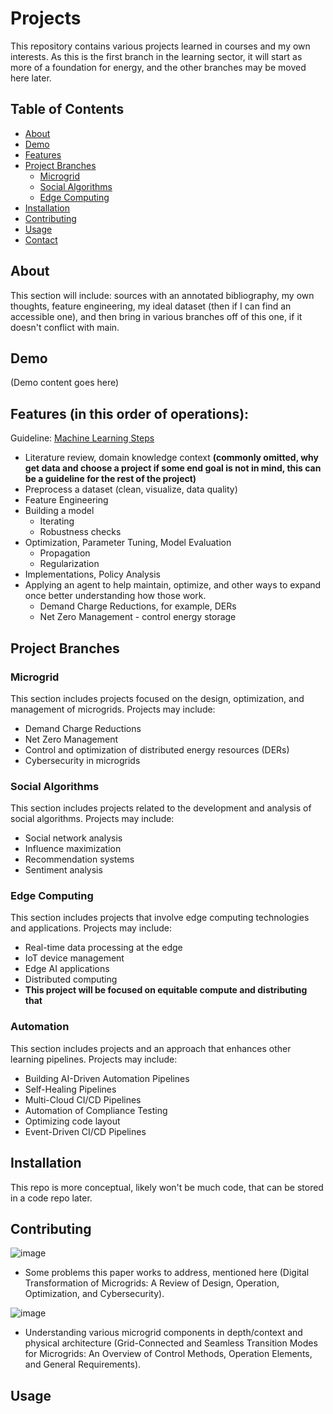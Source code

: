 # Projects

This repository contains various projects learned in courses and my own interests. As this is the first branch in the learning sector, it will start as more of a foundation for energy, and the other branches may be moved here later.

## Table of Contents

- [About](#about)
- [Demo](#demo)
- [Features](#features)
- [Project Branches](#project-branches)
  - [Microgrid](#microgrid)
  - [Social Algorithms](#social-algorithms)
  - [Edge Computing](#edge-computing)
- [Installation](#installation)
- [Contributing](#contributing)
- [Usage](#usage)
- [Contact](#contact)

## About

This section will include: sources with an annotated bibliography, my own thoughts, feature engineering, my ideal dataset (then if I can find an accessible one), and then bring in various branches off of this one, if it doesn't conflict with main.

## Demo

(Demo content goes here)

## Features (in this order of operations):

Guideline: [Machine Learning Steps](https://www.simplilearn.com/tutorials/machine-learning-tutorial/machine-learning-steps)

- Literature review, domain knowledge context **(commonly omitted, why get data and choose a project if some end goal is not in mind, this can be a guideline for the rest of the project)**
- Preprocess a dataset (clean, visualize, data quality)
- Feature Engineering
- Building a model
  - Iterating
  - Robustness checks
- Optimization, Parameter Tuning, Model Evaluation
  - Propagation
  - Regularization
- Implementations, Policy Analysis
- Applying an agent to help maintain, optimize, and other ways to expand once better understanding how those work.
  - Demand Charge Reductions, for example, DERs
  - Net Zero Management - control energy storage

## Project Branches

### Microgrid

This section includes projects focused on the design, optimization, and management of microgrids. Projects may include:
- Demand Charge Reductions
- Net Zero Management
- Control and optimization of distributed energy resources (DERs)
- Cybersecurity in microgrids

### Social Algorithms

This section includes projects related to the development and analysis of social algorithms. Projects may include:
- Social network analysis
- Influence maximization
- Recommendation systems
- Sentiment analysis

### Edge Computing

This section includes projects that involve edge computing technologies and applications. Projects may include:
- Real-time data processing at the edge
- IoT device management
- Edge AI applications
- Distributed computing
- **This project will be focused on equitable compute and distributing that**


### Automation

This section includes projects and an approach that enhances other learning pipelines. Projects may include:
- Building AI-Driven Automation Pipelines
- Self-Healing Pipelines
- Multi-Cloud CI/CD Pipelines
- Automation of Compliance Testing
- Optimizing code layout 
- Event-Driven CI/CD Pipelines

## Installation

This repo is more conceptual, likely won't be much code, that can be stored in a code repo later. 

## Contributing

![image](https://github.com/EthanNorton/Learning/assets/86625413/dda6306e-1b4c-49e1-a44c-cf1602114b81)
- Some problems this paper works to address, mentioned here (Digital Transformation of Microgrids: A Review of Design, Operation, Optimization, and Cybersecurity).

![image](https://github.com/EthanNorton/Learning/assets/86625413/cc05e56d-7b1e-46bb-a949-955e18acd482)
- Understanding various microgrid components in depth/context and physical architecture (Grid-Connected and Seamless Transition Modes for Microgrids: An Overview of Control Methods, Operation Elements, and General Requirements).

## Usage





